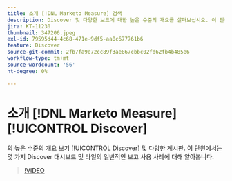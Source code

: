 ```yaml
---
title: 소개 [!DNL Marketo Measure] 검색
description: Discover 및 다양한 보드에 대한 높은 수준의 개요를 살펴보십시오. 이 단원에서는 몇 가지 Discover 대시보드 및 타일의 일반적인 보고 사용 사례에 대해 알아봅니다.
jira: KT-11230
thumbnail: 347206.jpeg
exl-id: 79595d44-4c68-471e-9df5-aa0c677761b6
feature: Discover
source-git-commit: 2fb7fa9e72cc89f3ae867cbbc02fd62fb4b485e6
workflow-type: tm+mt
source-wordcount: '56'
ht-degree: 0%

---
```


# 소개 [!DNL Marketo Measure] [!UICONTROL Discover]

의 높은 수준의 개요 보기 [!UICONTROL Discover] 및 다양한 게시판. 이 단원에서는 몇 가지 Discover 대시보드 및 타일의 일반적인 보고 사용 사례에 대해 알아봅니다.

>[!VIDEO](https://video.tv.adobe.com/v/347206/?quality=12&learn=on)
